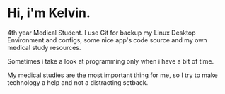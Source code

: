 <!---
- 👋 Hi, I’m @navakelvin
- 👀 I’m interested in ...
- 🌱 I’m currently learning ...
- 💞️ I’m looking to collaborate on ...
- 📫 How to reach me ...


navakelvin/navakelvin is a ✨ special ✨ repository because its `README.md` (this file) appears on your GitHub profile.
You can click the Preview link to take a look at your changes.
--->
# Hi, i'm Kelvin.

4th year Medical Student. I use Git for backup my Linux Desktop Environment and configs, some nice app's code source and my own medical study resources.

Sometimes i take a look at programming only when i have a bit of time.

My medical studies are the most important thing for me, so I try to make technology a help and not a distracting setback.
